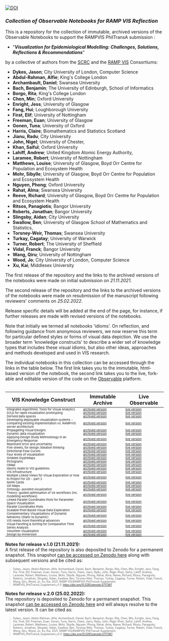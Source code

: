 [![DOI](https://zenodo.org/badge/420153290.svg)](https://zenodo.org/badge/latestdoi/420153290)

<style type="text/css">
  td {font-size:80%}

  h1 {display:none}
  h2 {display:none}
  .new-page {page-break-before: always;}
  tr, tr td {padding-top:0; padding-bottom:0}
  tbody tr td {font-size:60%}
  blockquote {font-size:60%}
  @media print {
  }
}

</style>

## RAMPVIS PhilTransA Submission Supplement
### _Collection of Observable Notebooks for RAMP VIS Reflection_

This is a repository for the collection of immutable, archived versions of the Observable Notebooks to support the RAMPVIS PhilTransA submission :

 * "**_Visualization for Epidemiological Modelling: Challenges, Solutions, Reflections & Recommendations_**"

by a collective of authors from the [SCRC](https://www.gla.ac.uk/research/az/scrc/) and the [RAMP VIS](https://sites.google.com/view/rampvis/) Consortiums:

- **Dykes, Jason**; City University of London, Computer Science
- **Abdul-Rahman, Alfie**; King's College London
- **Archambault, Daniel**; Swansea University
- **Bach, Benjamin**; The University of Edinburgh, School of Informatics
- **Borgo, Rita**; King's College London
- **Chen, Min**; Oxford University
- **Enright, Jess**; University of Glasgow
- **Fang, Hui**; Loughborough University
- **Firat, Elif**; University of Nottingham
- **Freeman, Euan**; University of Glasgow
- **Gonen, Tuna**; University of Oxford
- **Harris, Claire**; Biomathematics and Statistics Scotland
- **Jianu, Radu**; City University
- **John, Nigel**; University of Chester,
- **Khan, Saiful**; Oxford University
- **Lahiff, Andrew**; United Kingdom Atomic Energy Authority,
- **Laramee, Robert**; University of Nottingham
- **Matthews, Louise**; University of Glasgow, Boyd Orr Centre for Population and Ecosystem Health
- **Mohr, Sibylle**; University of Glasgow, Boyd Orr Centre for Population and Ecosystem Health
- **Nguyen, Phong**; Oxford University
- **Rahat, Alma**; Swansea University
- **Reeve, Richard**; University of Glasgow, Boyd Orr Centre for Population and Ecosystem Health
- **Ritsos, Panagiotis**; Bangor University
- **Roberts, Jonathan**; Bangor University
- **Slingsby, Aidan**; City University
- **Swallow, Ben**; University of Glasgow School of Mathematics and Statistics,
- **Torsney-Weir, Thomas**; Swansea University
- **Turkay, Cagatay**; University of Warwick
- **Turner, Robert**; The University of Sheffield
- **Vidal, Franck**; Bangor University
- **Wang, Qiru**; University of Nottingham
- **Wood, Jo**; City University of London, Computer Science
- **Xu, Kai**; Middlesex University

The first release of the repository and the links to the archived versions of the notebooks were made on initial submission on *21.11.2021*.<br/>

The second release of the repository and the links to the archived versions of the notebooks were made on resubmission of the manuscript following reviewers' comments on *25.02.2022*.<br/>

Release specific details will be added at the end of the page, for instance, if further releases are made with revised versions of the notebooks.

Note that initially we termed all notebooks 'idioms'. On reflection, and following guidance from anonymous reviewers, we now reserve this term for particular defined styles or forms of visual data depiction. We use the broader term 'knowledge constructs' to describe a wider set of knowledge types that includes these visual idioms, but also other ideas, approaches and methods developed and used in VIS research.

The individual notebooks in this collection can be accessed through the links in the table below. The first link takes you to the immutable, html-based version of the notebook, the second link takes you to the live, fork-able and editable version of the code on the [Observable](https://observablehq.com/) platform.<br/><br/>
<div class="new-page"/>

| VIS Knowledge Construct  | Immutable Archive | Live Observable |
| ------------- | ------------- | ------------- |
| Integrated Algorithmic Tools for Visual Analytics | [archived version](https://ramp-vis.github.io/RAMPVIS-PhilTransA-Supplement/ObservableNotebooks/Algorithms/) | [live version](https://observablehq.com/@lborohfang/rampvis-idiom-integrated-algorithmic-tools-for-visual-ana) |
| D3.js for rapid visualization prototyping | [archived version](https://ramp-vis.github.io/RAMPVIS-PhilTransA-Supplement/ObservableNotebooks/D3/) | [live version](https://observablehq.com/d/071ee158d5418d96) |
| Derived data spaces | [archived version](https://ramp-vis.github.io/RAMPVIS-PhilTransA-Supplement/ObservableNotebooks/DDS/) | [live version](https://observablehq.com/d/78b20aa4152547e2) |
| Developing deployable visualization systems -<br/>comparing existing implementation vs. RAMPVIS server architecture | [archived version](https://ramp-vis.github.io/RAMPVIS-PhilTransA-Supplement/ObservableNotebooks/Deploy/) | [live version](https://observablehq.com/d/e7dc9a1ffd763d73) |
| Propagating Visual Designs | [archived version](https://ramp-vis.github.io/RAMPVIS-PhilTransA-Supplement/ObservableNotebooks/DesignProp/) | [live version](https://observablehq.com/d/87a416cd4468fff0) |
| Dynamic data visualization | [archived version](https://ramp-vis.github.io/RAMPVIS-PhilTransA-Supplement/ObservableNotebooks/DynamicData/) | [live version](https://observablehq.com/d/e635bbb87b89b463) |
| Applying Design Study Methodology in an Emergency Response | [archived version](https://ramp-vis.github.io/RAMPVIS-PhilTransA-Supplement/ObservableNotebooks/ERDS/) | [live version](https://observablehq.com/d/2e98f8d7f3cf5c08) |
| Represent error and uncertainty | [archived version](https://ramp-vis.github.io/RAMPVIS-PhilTransA-Supplement/ObservableNotebooks/Error/) | [live version](https://observablehq.com/@henryqw/represent-error-and-uncertainty) |
| Five sheets, for design /ideation thinking | [archived version](https://ramp-vis.github.io/RAMPVIS-PhilTransA-Supplement/ObservableNotebooks/FiveSheets/) | [live version](https://observablehq.com/@jcrbrts/rampvis-idioms-fds) |
| Directional Flow Curves | [archived version](https://ramp-vis.github.io/RAMPVIS-PhilTransA-Supplement/ObservableNotebooks/FlowCurve/) | [live version](https://observablehq.com/@jwolondon/rampvis_idiom_directional_flow_curves) |
| Four levels of visualization | [archived version](https://ramp-vis.github.io/RAMPVIS-PhilTransA-Supplement/ObservableNotebooks/FourLevels/) | [live version](https://observablehq.com/d/a9aaed2f31718620) |
| Gridded GlyphMaps | [archived version](https://ramp-vis.github.io/RAMPVIS-PhilTransA-Supplement/ObservableNotebooks/GlyphMap/) | [live version](https://observablehq.com/@aidans/rampvis-idiom-gridded-glyphmaps) |
| Pictograms | [archived version](https://ramp-vis.github.io/RAMPVIS-PhilTransA-Supplement/ObservableNotebooks/Glyphs/) | [live version](https://observablehq.com/@ritsosp/rampvis-idioms-pictograms) |
| GMap | [archived version](https://ramp-vis.github.io/RAMPVIS-PhilTransA-Supplement/ObservableNotebooks/GMap/) | [live version](https://observablehq.com/@kaimdx/rampvis-idiom-gmap) |
| Idioms relate to VIS guidelines | [archived version](https://ramp-vis.github.io/RAMPVIS-PhilTransA-Supplement/ObservableNotebooks/Guidelines/) | [live version](https://observablehq.com/d/bb1d4a08de896005) |
| VIS infrastructure | [archived version](https://ramp-vis.github.io/RAMPVIS-PhilTransA-Supplement/ObservableNotebooks/Infra/) | [live version](https://observablehq.com/d/54c8641168c013ea) |
| Multiple Linked Views for Visual Exploration or how to Project for 2D - part 1 | [archived version](https://ramp-vis.github.io/RAMPVIS-PhilTransA-Supplement/ObservableNotebooks/LinkedViews/) | [live version](https://observablehq.com/@henryqw/multiple-linked-views) |
| NAPA Cards | [archived version](https://ramp-vis.github.io/RAMPVIS-PhilTransA-Supplement/ObservableNotebooks/NapaCards/) | [live version](https://observablehq.com/@ritsosp/rampvis-idioms-narrative-design-patterns) |
| OD Maps | [archived version](https://ramp-vis.github.io/RAMPVIS-PhilTransA-Supplement/ObservableNotebooks/ODMaps/) | [live version](https://observablehq.com/@jwolondon/rampvis_idiom_odmap) |
| Ontology-assisted visualization | [archived version](https://ramp-vis.github.io/RAMPVIS-PhilTransA-Supplement/ObservableNotebooks/Ontology/) | [live version](https://observablehq.com/d/596df309c41cca50) |
| Theory-guided optimisation of VA workflows (inc. modelling workflows) | [archived version](https://ramp-vis.github.io/RAMPVIS-PhilTransA-Supplement/ObservableNotebooks/Optimal/) | [live version](https://observablehq.com/d/087e459840b2b478) |
| Linked Parallel Coordinates Plots for Parameter Space Visualization | [archived version](https://ramp-vis.github.io/RAMPVIS-PhilTransA-Supplement/ObservableNotebooks/ParamSpace/) | [live version](https://observablehq.com/d/7d339207ef90c483) |
| Parallel Coordinates Plots | [archived version](https://ramp-vis.github.io/RAMPVIS-PhilTransA-Supplement/ObservableNotebooks/PCP/) | [live version](https://observablehq.com/d/c3a628d8bd4fe8fe) |
| Scalable Pixel Based Visual Data Exploration | [archived version](https://ramp-vis.github.io/RAMPVIS-PhilTransA-Supplement/ObservableNotebooks/Pixels/) | [live version](https://observablehq.com/d/880d234e47a1ed24) |
| Complementary Visualizations of Dynamic Networks (Static to Dynamic) | [archived version](https://ramp-vis.github.io/RAMPVIS-PhilTransA-Supplement/ObservableNotebooks/TempNet/) | [live version](https://observablehq.com/d/43927395f6cb890c) |
| VIS needs more theoretical advances | [archived version](https://ramp-vis.github.io/RAMPVIS-PhilTransA-Supplement/ObservableNotebooks/Theory/) | [live version](https://observablehq.com/d/ac04bb76a1ec0dd4) |
| Visual Faceting &amp; Sorting for Comparative Time Series Analysis | [archived version](https://ramp-vis.github.io/RAMPVIS-PhilTransA-Supplement/ObservableNotebooks/VisCon/) | [live version](https://observablehq.com/d/4aebb875cacaef3a) |
| Volunteer visualization | [archived version](https://ramp-vis.github.io/RAMPVIS-PhilTransA-Supplement/ObservableNotebooks/VolunteerVIS/) | [live version](https://observablehq.com/d/efe6c1c90c625bec) |
| Design by Immersion | [archived version](https://ramp-vis.github.io/RAMPVIS-PhilTransA-Supplement/ObservableNotebooks/DesignByImmersion/) | [live version](https://observablehq.com/@jsndyks/rampvis-idiom-design-by-immersion) |


**Notes for release v.1.0 (21.11.2021):**<br/>A first release of the repository is also deposited to Zenodo for a permanent snapshot.
This snapshot [can be accessed on Zenodo here](https://zenodo.org/record/5717367#.YZq6dr3P2HE) along with subsequent versions and be cited as:

> Dykes, Jason, Abdul-Rahman, Alfie, Archambault, Daniel, Bach, Benjamin, Borgo, Rita, Chen, Min, Enright, Jess, Fang, Hui, Firat, Elif, Freeman, Euan, Gonen, Tuna, Harris, Claire, Jianu, Radu, John, Nigel, Khan, Saiful, Lahiff, Andrew, Laramee, Robert, Matthews, Louise, Mohr, Sibylle, Nguyen, Phong, Rahat, Alma, Reeve, Richard, Ritsos, Panagiotis, Roberts, Jonathan, Slingsby, Aidan, Swallow, Ben, Torsney-Weir, Thomas, Turkay, Cagatay, Turner, Robert, Vidal, Franck, Wang, Qiru, Wood, Jo, Xu, Kai, 2021. RAMP-VIS/RAMPVIS-PhilTransA-Supplement: RAMPVIS_PhilTransA_Supplement_v1.0. https://doi.org/10.5281/zenodo.5717367

**Notes for release v.2.0 (25.02.2022):** <br/>The repository is deposited to Zenodo for a permanent snapshot. This snapshot [can be accessed on Zenodo here](https://zenodo.org/record/5717367#.YZq6dr3P2HE) and will always resolve to the latest version. It can be cited as:

> Dykes, Jason, Abdul-Rahman, Alfie, Archambault, Daniel, Bach, Benjamin, Borgo, Rita, Chen, Min, Enright, Jess, Fang, Hui, Firat, Elif, Freeman, Euan, Gonen, Tuna, Harris, Claire, Jianu, Radu, John, Nigel, Khan, Saiful, Lahiff, Andrew, Laramee, Robert, Matthews, Louise, Mohr, Sibylle, Nguyen, Phong, Rahat, Alma, Reeve, Richard, Ritsos, Panagiotis, Roberts, Jonathan, Slingsby, Aidan, Swallow, Ben, Torsney-Weir, Thomas, Turkay, Cagatay, Turner, Robert, Vidal, Franck, Wang, Qiru, Wood, Jo, Xu, Kai, 2021. RAMP-VIS/RAMPVIS-PhilTransA-Supplement: RAMPVIS_PhilTransA_Supplement_v2.0. https://doi.org/10.5281/zenodo.5717367
